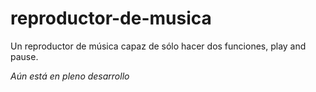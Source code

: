 # reproductor-de-musica
Un reproductor de música capaz de sólo hacer dos funciones, play and pause.

<i>Aún está en pleno desarrollo</i>
